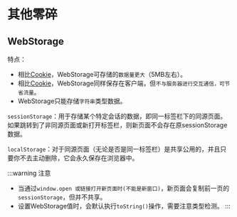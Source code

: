 # 其他零碎

## WebStorage

特点：

- 相比[Cookie]，WebStorage可存储的`数据量更大`（5MB左右）。
- 相比[Cookie]，WebStorage同样保存在客户端，但`不与服务器进行交互通信，可节省流量`。
- WebStorage只能存储`字符串`类型数据。

`sessionStorage`：用于存储某个特定会话的数据，即同一标签栏下的同源页面。如果跳转到了非同源页面或新打开标签栏，则新页面不会存在原sessionStorage数据。

`localStorage`：对于同源页面（无论是否是同一标签栏）是共享公用的，并且只要你不去主动删除，它会永久保存在浏览器中。

:::warning 注意
- 当通过`window.open 或链接打开新页面时(不能是新窗口)`，新页面会复制前一页的`sessionStorage`，但并不共享。
- 设置WebStorage值时，会默认执行`toString()`操作，需要注意类型检测。
:::



[Cookie]:/advance/cookie-session#cookie
